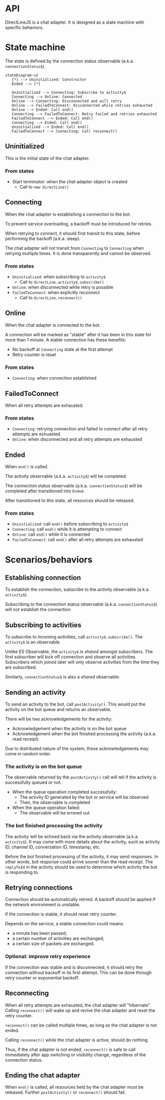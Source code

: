 # API

DirectLineJS is a chat adapter. It is designed as a state machine with specific behaviors.

# State machine

The state is defined by the connection status observable (a.k.a. `connectionStatus$`).

```mermaid
stateDiagram-v2
   [*] --> Uninitialized: Constructor
   Ended --> [*]

   Uninitialized --> Connecting: Subscribe to activity$
   Connecting --> Online: Connected
   Online --> Connecting: Disconnected and will retry
   Online --> FailedToConnect: Disconnected while retries exhausted
   Online --> Ended: Call end()
   Connecting --> FailedToConnect: Retry failed and retries exhausted
   FailedToConnect --> Ended: Call end()
   Connecting --> Ended: Call end()
   Uninitialized --> Ended: Call end()
   FailedToConnect --> Connecting: Call reconnect()
```

## Uninitialized

This is the initial state of the chat adapter.

### From states

- Start terminator: when the chat adapter object is created
   - Call to `new DirectLine()`

## Connecting

When the chat adapter is establishing a connection to the bot.

To prevent service overloading, a backoff must be introduced for retries.

When retrying to connect, it should first transit to this state, before performing the backoff (a.k.a. sleep).

The chat adapter will not transit from `Connecting` to `Connecting` when retrying multiple times. It is done transparently and cannot be observed.

### From states

- `Uninitialized`: when subscribing to `activity$`
   - Call to `directLine.activity$.subscribe()`
- `Online`: when disconnected while retry is possible
- `FailedToConnect`: when explicitly reconnect
   - Call to `directLine.reconnect()`

## Online

When the chat adapter is connected to the bot.

A connection will be marked as "stable" after it has been in this state for more than 1 minute. A stable connection has these benefits:

- No backoff at `Connecting` state at the first attempt
- Retry counter is reset

### From states

- `Connecting`: when connection established

## FailedToConnect

When all retry attempts are exhausted.

### From states

- `Connecting`: retrying connection and failed to connect after all retry attempts are exhuasted
- `Online`: when disconnected and all retry attempts are exhausted

## Ended

When `end()` is called.

The activity observable (a.k.a. `activity$`) will be completed.

The connection status observable (a.k.a. `connectionStatus$`) will be completed after transitioned into `Ended`.

After transitioned to this state, all resources should be released.

### From states

- `Uninitialized`: call `end()` before subscribing to `activity$`
- `Connecting`: call `end()` while it is attempting to connect
- `Online`: call `end()` while it is connected
- `FailedToConnect`: call `end()` after all retry attempts are exhausted

# Scenarios/behaviors

## Establishing connection

To establish the connection, subscribe to the activity observable (a.k.a. `activity$`).

Subscribing to the connection status observable (a.k.a. `connectionStatus$`) will *not* establish the connection.

## Subscribing to activities

To subscribe to incoming activities, call `activity$.subscribe()`. The `activity$` is an observable.

Unlike ES Observable, the `activity$` is *shared* amongst subscribers. The first subscriber will kick off connection and observe all activities. Subscribers which joined later will only observe activities from the time they are subscribed.

Similarly, `connectionStatus$` is also a *shared* observable.

## Sending an activity

To send an activity to the bot, call `postActivity()`. This would put the activity on the bot queue and returns an observable.

There will be two acknowledgements for the activity:

- Acknowledgement when the activity is on the bot queue
- Acknowledgement when the bot finished processing the activity (a.k.a. read receipt)

Due to distributed nature of the system, these acknowledgements may come in random order.

### The activity is on the bot queue

The observable returned by the `postActivity()` call will tell if the activity is successfully queued or not.

- When the queue operation completed successfully:
   - The activity ID generated by the bot or service will be observed
   - Then, the observable is completed
- When the queue operation failed:
   - The observable will be errored out

### The bot finished processing the activity

The activity will be echoed back via the activity observable (a.k.a. `activity$`). It may come with more details about the activity, such as activity ID, channel ID, conversation ID, timestamp, etc.

Before the bot finished processing of the activity, it may send responses. In other words, bot response could arrive sooner than the read receipt. The `replyToId` in the activity should be used to determine which activity the bot is responding to.

## Retrying connections

Connection should be automatically retried. A backoff should be applied if the network environment is unstable.

If the connection is stable, it should reset retry counter.

Depends on the service, a stable connection could means:

- a minute has been passed;
- a certain number of activities are exchanged;
- a certain size of packets are exchanged.

### Optional: improve retry experience

If the connection was stable and is disconnected, it should retry the connection without backoff in its first attempt. This can be done through retry counter or exponential backoff.

## Reconnecting

When all retry attempts are exhausted, the chat adapter will "hibernate". Calling `reconnect()` will wake up and revive the chat adapter and reset the retry counter.

`reconnect()` can be called multiple times, as long as the chat adapter is not ended.

Calling `reconnect()` while the chat adapter is active, should do nothing.

Thus, if the chat adapter is not ended, `reconnect()` is safe to call immediately after app switching or visibility change, regardless of the connection status.

## Ending the chat adapter

When `end()` is called, all resources held by the chat adapter must be released. Further `postActivity()` or `reconnect()` should fail.
